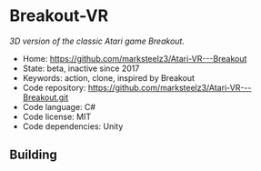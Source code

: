 # Breakout-VR

_3D version of the classic Atari game Breakout._

- Home: https://github.com/marksteelz3/Atari-VR---Breakout
- State: beta, inactive since 2017
- Keywords: action, clone, inspired by Breakout
- Code repository: https://github.com/marksteelz3/Atari-VR---Breakout.git
- Code language: C#
- Code license: MIT
- Code dependencies: Unity

## Building
